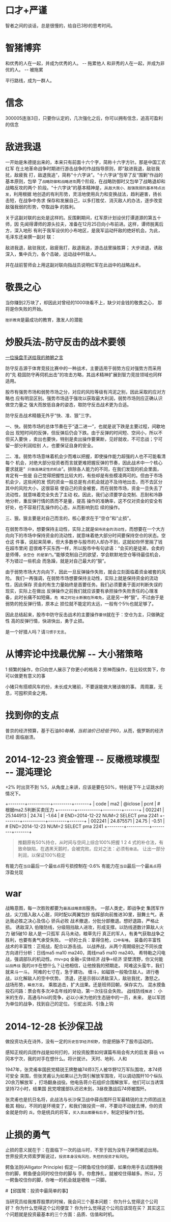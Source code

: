 # 口才+严谨

  智者之间的谈话，总是很慢的，给自已3秒的思考时间。

# 智猪博弈

  和优秀的人在一起，并成为优秀的人。  -- 拖累他人
  和非秀的人在一起，并成为非优的人。  -- 被拖累

  平行路线，成为一群人。

# 信念

  300005连涨3日，只要你认定的，几次强化之后，你可以拥有信念，追高可盈利的信念

# 敌进我退

  一开始是朱德提出来的，本来只有前面十六个字，简称十六字方针。那是中国工农红军
  在土地革命战争时期进行游击战争的作战指导原则，即“敌进我退，敌驻我扰，敌疲我
  打，敌退我追”，简称“十六字诀”。“十六字诀”包举了反“围剿”作战的基本原则，包举
  了`战略防御和战略进攻`两个阶段，在战略防御时又包举了战略退却和战略反攻的两个
  阶段。“十六字诀”的基本精神是，从`敌大我小、敌强我弱的基本特点出发`，利用根据
  地创造的有利形势，灵活地使用兵力和变换战法，趋利避害，扬长击短，在战争中务求
  保存和发展自己，以多打胜仗、消灭敌人的办法，逐步改变敌强我弱的形势，夺取战争
  的胜利。

  关于这副对联的出处是这样的。反围剿期间，红军原计划设伏打谭道源的第五十师，因
  先闻得谭师的源头拉夫，准备在12月25日向小布前进。这样，谭师脱离后方，深入地形
  有利于我军设伏的小布地区，是我军运动歼敌的绝好机会。为此，毛泽东还亲撰一副对
  联：

  敌进我退，敌驻我扰，敌疲我打，敌退我追，游击战里操胜算；
  大步进退，诱敌深入，集中兵力，各个击破，运动战中歼敌人。

  并在战前誓师会上用这副对联向指战员说明红军在此战中的战略战术。

# 敬畏之心

  当你赚到2万块了，却因此对曾经的1000块看不上，缺少对金钱的敬畏之心，
  那将是你失败的开始。

  `挫折教育`是最成功的教育，激发人的潜能

# 炒股兵法-防守反击的战术要领

  [](http://blog.sina.com.cn/s/blog_5fde73a10100e2vz.html)
  [一位操盘手送给我的肺腑之言](http://blog.sina.com.cn/s/blog_5fde73a10100mrxl.html)

  防守反击源于体育竞技比赛中的一种战术，主要适用于弱势方应对强势方而采用的“先
  稳固防守再伺机出击”的攻击方略，其战术精神扩展到智力竞技领域也同样适用。

  股市有强势市场和弱势市场之分，对应的风险等级有鸿泥之别，因此采取的应对方略也
  应有明显区别。强势市场适于强攻以获取最大利润，弱势市场则应正确认识做空力量之
  强大而放低自身的姿态，取防守反击战术更为合适。

  防守反击战术精髓无外乎“快、准、狠”三字。

  一、快。弱势市场的总体节奏在于“退二进一”，也就是说下跌是主要过程，间歇地会出
  现短时间的反弹，但反弹后仍会下跌。由于反弹的时间短、空间小，所以不但买入要快
  ，卖出也要快，特别是卖出操作要果断，见好就收，不可恋战；宁可留一部分利润给别
  人，也要保证自身的安全。

  二、准。弱势市场意味着机会少而难以把握，即使操作能力超强的人也不可能看清每个
  机会，对绝大部分投资者而言就更难把握反弹的节奏，因此战术中一个核心要求就是“`
  只做高确定性的机会`”。排除各人能力的不同，在我们发现的机会里面，肯定有一些是
  自己觉得把握性比较大的，有些却是有些模凌两可的。但由于市场机会少，这些闲的发
  慌的资金一般总是有点机会就迫不及待地出击，而不去区分其中的风险大小，这很容易
  使自己的资金被套，而在弱势市场，资金一旦失去了流动性，就意味着完全失去了主动
  权。因此，我们必须要学会克制、忍耐和冷静地分析，重反弹行情的质而不是量，提高
  操作的准确率，这不仅对资金的安全有好处，也不容易打乱操作的心态，从而影响到后
  续的操作。

  三、狠。狠主要是对自己而言的，核心要求在于“空仓”和“止损”。

  在弱势市场中，想要保持主动性，实际上就是`保持资金的流动性`，而想要在一个大方
  向向下的市场中保持资金的流动性，就意味着绝大部分时间要保持空仓的状态。空仓这
  件事，说起来简单，但大多数参与股市的人却办不到，这就如你怀里揣了钱在超市里闲
  逛很难不买东西一样，所以股市中有句谚语：“会买的是徒弟，会卖的是师傅，`会空仓
  的是掌门`。”能够克制自己的欲望，学会默默地空仓等待最佳机会，不为错过一些机会
  而急躁，就是对自己最大的“狠”。

  由于弱势市场大方向向下，因此一旦反弹操作失败，就会立刻面临着资金被套的风险。
  我们一再强调，在弱势市场想要保持主动性，实际上就是保持资金的流动性，因此保存
  资金的有生力量始终是首要任务。我们必须要勇于面对判断失误的现实，实际上在做出
  反弹操作之前我们就应该要有承担操作失败责任的心理准备，此时长痛不如短痛，`危
  难之时壮士断腕在所难免`，这是另一种“狠”。不过由于是弱势的抢反弹行情，原本止
  损位就不能定的太远，一般有个5％也就足够了。

  因此总结起来，股市中防守反击战术的主要操作`要领`就在于：空仓为主，只做确定性
  高的反弹行情，快进快出，勇于止损。

  是一个好猎人吗？请`习惯于无言`。


# 从博弈论中找最优解 -- 大小猪策略

  1 频繁的操作，你只向世人展示了你更小的格局
  2 劳神而操作，在比较优势下，你可以做更有意义的事

  小猪只有搭顺风车的份，未长成大猪前，不要逞能做大猪该做的事。
  周周赢，无息，可囤积资金之用。

# 找到你的支点 

  普京的经济预算，基于石油80$每桶，当前油价已经低于60$，从而，俄罗斯的经济已经
  面临崩溃。

# 2014-12-23 资金管理 -- 反橄榄球模型 -- 混沌理论

  +2% 时出货不到 %5，从角度上来讲，应该是要在50%，特别是下午上证跳水的情况下。

  +--------+-----------+---------+-------+
  | code   | ma2       | @iclose | pcnt  | # 根据ma2.5判断买卖压力
  +--------+-----------+---------+-------+
  | 002241 | 25.144913 |   24.74 | -1.64 | # END=2014-12-22 NUM=2 SELECT pma 2241
  +--------+-----------+---------+-------+
  | 002241 | 24.875571 |   24.75 | -0.51 | # END=2014-12-23 NUM=2 SELECT pma 2241
  +--------+-----------+---------+-------+

  > 推翻原有50%持仓，从时间与空间上综合100%把握
  > 1 2 4 式的补仓法，有致命缺陷，在遇黑天鹅时，会被完败。应对之法：必须有`撤退`。
  > 让出一部分利润，以保证100%稳定

  有能力在`当日`最后一个最`低点`将亏损控制在-0.6%
  有能力在`当日`最后一个最`高点`将浮盈兑现


# war

  战略意图，每一次胜败都要为`最高战略意图`服务。
  一部人类史，即战争史
  集团军作战，尖刀插入敌人心脏，同时配以两翼包抄
  指挥部向前推进30里，鼓舞土气，表达我必胜之决心及信心
  骄兵必败
  战术撤退，分批分部撤退。想好退路，严格止损。
  诱敌深入
  伯陵防线，分级阻挡敌人进攻，形成支撑。以防线道数计算敌人火力
  破5破10
  敌人是一只孤军
  兵马未动，粮草先行
  真正的军人，有勇气获取战争之胜利，也要有勇气承受失败。
  一好的士兵：拿得住枪，`口中有唾`。
  装备的丰富性
  战术的丰富性：正规战，配合以游击战。
  以战养战，从两个周期级别之不同长度方向进行分析：日线ma5 ma10 ma240，周线ma5 ma10 ma240。
  希特勒之闪电战，强调部队的机动性。mv=pq 金融=实体经济 战争=经济
  坚壁清野，你又何能`以战养战`
  我的`对手`在想什么？让他相信，让他按我的预期走。
  阿难这头蛮牛，我们就来斗一斗。
  阿难的七寸在，急于建功。
  缠斗，如磁铁一般吸住敌人。进行巷战，以化解敌人的空中优势。
  溃退，还是示弱以诱敌深入，敌驻我扰，激怒之。
  战场形势，`瞬息万变`。
  乘胜追击，扩大战果。还是班师回朝，保存实力。
  混水摸鱼
  投石问路：票会有多次冲击年线的举动，第一次往往会失败。
  战线防线`推进`：
      小米的生存，高通与hisi的竞争，必以小米为他的生态链中的一员，未来，
      是以军团为单位的战争，找到自己的定位。
  引蛇出洞、引鱼上钩

# 2014-12-28 长沙保卫战

  做投资功夫在诗外，没有一定的`历史哲学经济视野`，你是把脉不了股市运动的。

  感知正规的兵团作战是如何打的，对投资股票如何谋篇布局会有大的启发
  薛岳 vs 冈本宁次，我的对手在想什么。将计就计。
  天时、地利、人和

  1947年，张灵甫率国民党精锐王牌整编74师3万人被华野12万军队围攻，本74师可安全
  突围，但张灵甫认为如果以己为饵引解放军围攻，可以调动围歼10个纵队20余万解放军
  ，打场翻身战役。他电告蒋介石组织合围解放军，他们可以当诱饵坚持72小时，结果国
  民党增援部队迟迟未到，3昼夜激战后74师被围歼。

  张灵甫也是抗日名将，此战法与长沙保卫战中薛岳围歼日军最精锐的主力师团战法极其
  相似，不同的是环境变了，和我们做投资一样，不要动不动就去博，你的资金就是你的
  `兵`，你是统兵的将军，`买入卖出都要有后手`，制定好操作计划。

# 止损的勇气

  止损的意义就在于：在面临下一次的战斗时，不至于因为没有子弹而被迫出局。 
  世界投资大师索罗斯说过，`投资本身没有风险，失控的投资才有风险`。

  鳄鱼法则(Alligator Principle)
  假定一只鳄鱼咬住你的脚，如果你用手去试图挣脱你的脚，鳄鱼便会同时咬住你的脚与
  手。你愈挣扎，就被咬住得越多。所以，万一鳄鱼咬住你的脚，你唯一的机会就是牺牲
  一只脚。


#【邱国鹭：投资中最简单的事】

  当研究员给我推荐股票的时候，我会问三个基本问题：
  你为什么觉得这个公司好？
  你为什么觉得这个公司便宜？
  你为什么觉得这个公司应该现在买？
  其实这三个问题就是投资最基本的三个方面：品质、估值和时机。

